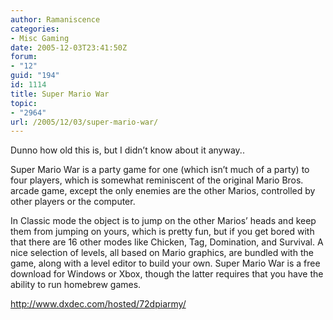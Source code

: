 ```yaml
---
author: Ramaniscence
categories:
- Misc Gaming
date: 2005-12-03T23:41:50Z
forum:
- "12"
guid: "194"
id: 1114
title: Super Mario War
topic:
- "2964"
url: /2005/12/03/super-mario-war/
---
```


Dunno how old this is, but I didn&#8217;t know about it anyway..

Super Mario War is a party game for one (which isn&#8217;t much of a party) to four players, which is somewhat reminiscent of the original Mario Bros. arcade game, except the only enemies are the other Marios, controlled by other players or the computer.
  
In Classic mode the object is to jump on the other Marios&#8217; heads and keep them from jumping on yours, which is pretty fun, but if you get bored with that there are 16 other modes like Chicken, Tag, Domination, and Survival. A nice selection of levels, all based on Mario graphics, are bundled with the game, along with a level editor to build your own. Super Mario War is a free download for Windows or Xbox, though the latter requires that you have the ability to run homebrew games.

<a href="http://www.dxdec.com/hosted/72dpiarmy/" target="_blank">http://www.dxdec.com/hosted/72dpiarmy/</a>